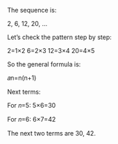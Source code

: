 The sequence is:

2, 6, 12, 20, …

Let’s check the pattern step by step:

2=1×2
6=2×3
12=3×4
20=4×5

So the general formula is:

𝑎n=n(n+1)

Next terms:

For 
𝑛=5: 5×6=30

For 
𝑛=6: 6×7=42

The next two terms are 30, 42.